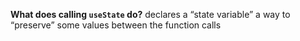 **What does calling `useState` do?**
declares a “state variable”
a way to “preserve” some values between the function calls
